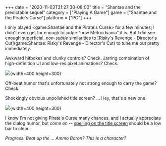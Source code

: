 +++
date = "2020-11-03T21:27:30-08:00"
title = "Shantae and the predictable sequel"
category = ["Playing A Game"]
game = ["Shantae and the Pirate's Curse"]
platform = ["PC"]
+++

I only played <game:Shantae and the Pirate's Curse> for a few minutes; I didn't even get far enough to judge "how Metroidvania" it is.  But I did see enough superficial, <i>non-subtle</i> similarities to [Risky's Revenge - Director's Cut](game:Shantae: Risky's Revenge - Director's Cut) to tune me out pretty immediately.

Awkward hitboxes and clunky controls?  Check.  Jarring combination of high-definition UI and low-res pixel animations?  Check.

![]($SiteBaseURL$shantae-piratescurse_courtsummons.jpg){width=400 height=300}

Off-beat humor that's unfortunately not strong enough to carry the game?  Check.

Shockingly obvious unpolished title screen?  ... Hey, that's a new one.

![]($SiteBaseURL$shantae-piratescurse_eitgame.jpg){width=400 height=300}

I know I'm not giving Pirate's Curse many chances, and I actually appreciate the dialog humor, but <i>come on</i> -- <a href="https://steamcommunity.com/app/345820/discussions/0/412446890547488688/">spelling on the title screen</a> should be a low bar to clear.

<i>Progress: Beat up the ... Ammo Baron?  This is a character?</i>
